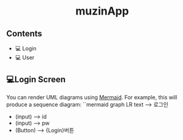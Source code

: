<h1 align = "center">
  muzinApp
</h>

## Contents
- 💻 Login
- 💻 User

## 💻Login Screen
You can render UML diagrams using [Mermaid](https://mermaidjs.github.io/). For example, this will produce a sequence diagram:
\``mermaid
graph LR
text --> 로그인
- (input) --> id
- (input) --> pw
- (Button) --> {Login}버튼

